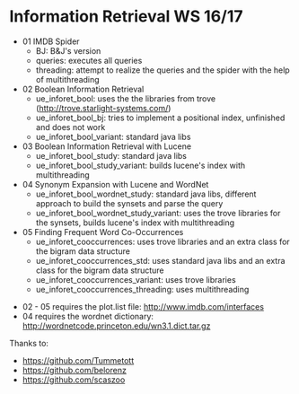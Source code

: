 # Information Retrieval WS 16/17
* 01 IMDB Spider
	- BJ: B&J's version
	- queries: executes all queries
	- threading: attempt to realize the queries and the spider with the help of multithreading
* 02 Boolean Information Retrieval
	- ue_inforet_bool: uses the the libraries from trove (http://trove.starlight-systems.com/)
	- ue_inforet_bool_bj: tries to implement a positional index, unfinished and does not work
	- ue_inforet_bool_variant: standard java libs
* 03 Boolean Information Retrieval with Lucene
	- ue_inforet_bool_study: standard java libs
	- ue_inforet_bool_study_variant: builds lucene's index with multithreading
* 04 Synonym Expansion with Lucene and WordNet
	- ue_inforet_bool_wordnet_study: standard java libs, different approach to build the synsets and parse the query
	- ue_inforet_bool_wordnet_study_variant: uses the trove libraries for the synsets, builds lucene's index with multithreading
* 05 Finding Frequent Word Co-Occurrences
	- ue_inforet_cooccurrences: uses trove libraries and an extra class for the bigram data structure
	- ue_inforet_cooccurrences_std: uses standard java libs and an extra class for the bigram data structure
	- ue_inforet_cooccurrences_variant: uses trove libraries
	- ue_inforet_cooccurrences_threading: uses multithreading

- 02 - 05 requires the plot.list file: http://www.imdb.com/interfaces
- 04 requires the wordnet dictionary: http://wordnetcode.princeton.edu/wn3.1.dict.tar.gz

Thanks to:
- https://github.com/Tummetott
- https://github.com/belorenz
- https://github.com/scaszoo

